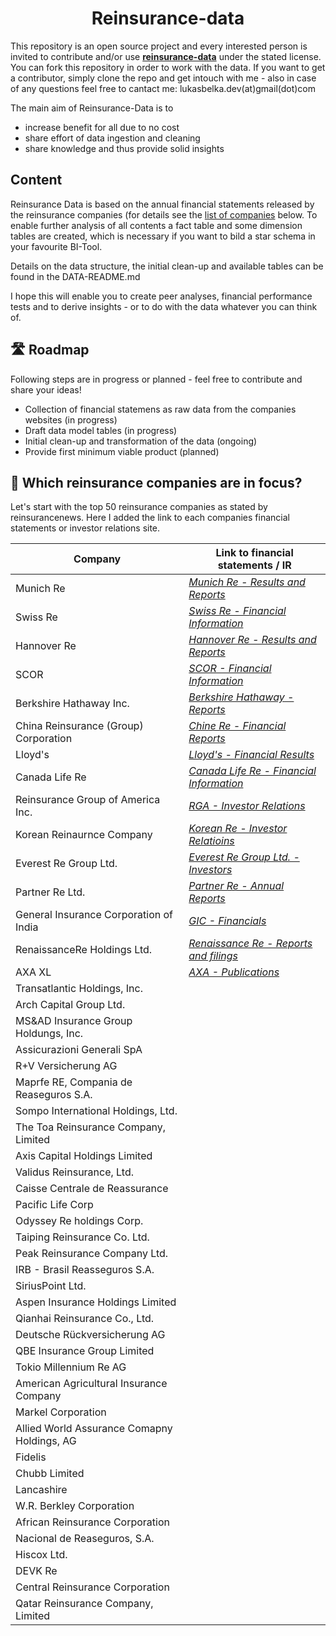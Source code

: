 <h1 align="center"> Reinsurance-data </h1>

This repository is an open source project and every interested person is invited to contribute and/or use  <ins>**reinsurance-data**</ins> under the stated license. You can fork this repository in order to work with the data. If you want to get a contributor, simply clone the repo and get intouch with me - also in case of any questions feel free to cantact me: lukasbelka.dev(at)gmail(dot)com

The main aim of Reinsurance-Data is to

 - increase benefit for all due to no cost
 - share effort of data ingestion and cleaning
 - share knowledge and thus provide solid insights
 
<h2>Content</h2>

Reinsurance Data is based on the annual financial statements released by the reinsurance companies (for details see the [list of companies](#companies) below. To enable further analysis of all contents a fact table and some dimension tables are created, which is necessary if you want to bild a star schema in your favourite BI-Tool.

Details on the data structure, the initial clean-up and available tables can be found in the DATA-README.md

I hope this will enable you to create peer analyses, financial performance tests and to derive insights - or to do with the data whatever you can think of.

<h2>🛣 Roadmap</h2>

Following steps are in progress or planned - feel free to contribute and share your ideas!

- Collection of financial statemens as raw data from the companies websites (in progress)
- Draft data model tables (in progress)
- Initial clean-up and transformation of the data (ongoing)
- Provide first minimum viable product (planned)

<h2 id="companies"> 🧐 Which reinsurance companies are in focus?</h2>

Let's start with the top 50 reinsurance companies as stated by reinsurancenews. Here I added the link to each companies financial statements or investor relations site.

| Company                                         | Link to financial statements / IR                                                                        |
|-------------------------------------------------|----------------------------------------------------------------------------------------------------------|
| Munich Re                                       | *[Munich Re - Results and Reports](https://www.munichre.com/en/company/investors/reports-and-presentations/results-reports.html)*                                                                                                         |
| Swiss Re                                        | *[Swiss Re - Financial Information](https://www.swissre.com/investors/financial-information.html)*                                                                                                         |
| Hannover Re                                     | *[Hannover Re - Results and Reports](https://www.hannover-re.com/199620/results-and-reports)*            |
| SCOR                                            | *[SCOR - Financial Information](https://www.scor.com/en/financial-information)*                          |
| Berkshire Hathaway Inc.                         | *[Berkshire Hathaway - Reports](https://www.berkshirehathaway.com/reports.html)*                                                                                                     |
| China Reinsurance (Group) Corporation           | *[Chine Re - Financial Reports](https://eng.chinare.com.cn/zzywwzgb/Investor_Relatuons/index.html)*                                                                                                       |
| Lloyd's                                         | *[Lloyd's - Financial Results](https://www.lloyds.com/financialresults)*                                                                                                         |
| Canada Life Re                                  | *[Canada Life Re - Financial Information](https://www.canadalife.com/about-us/financial-information.html)*                                                                                                         |
| Reinsurance Group of America Inc.               | *[RGA - Investor Relations](https://reinsurancegroupofamericainc.gcs-web.com/?)*                                                                                                         |
| Korean Reinaurnce Company                       | *[Korean Re - Investor Relatioins](http://eng.koreanre.co.kr/sub.asp?maincode=503&sub_sequence=523&sub_sub_sequence=&exec=list&strBoardID=kui_523)*                                                                                                         |
| Everest Re Group Ltd.                           | *[Everest Re Group Ltd. - Investors](https://investors.everestre.com/financials/quarterly-results/default.aspx)*                                                                                                         |
| Partner Re Ltd.                                 | *[Partner Re - Annual Reports](https://www.partnerre.com/financial-information/annual-reports/)*                                                                                                         |
| General Insurance Corporation of India          | *[GIC - Financials](https://www.gicofindia.com/en/investors-public-disclosures/financials/balance-sheet-2020-21)*                                                                                                         |
| RenaissanceRe Holdings Ltd.                     | *[Renaissance Re - Reports and filings](https://investor.renre.com/sec-filings)*                                                                                                         |
| AXA XL                                          | *[AXA - Publications](https://www.axa.com/en/press/publications)*                                                                                                         |
| Transatlantic Holdings, Inc.                    |                                                                                                          |
| Arch Capital Group Ltd.                         |                                                                                                          |
| MS&AD Insurance Group Holdungs, Inc.            |                                                                                                          |
| Assicurazioni Generali SpA                      |                                                                                                          |
| R+V Versicherung AG                             |                                                                                                          |
| Maprfe RE, Compania de Reaseguros S.A.          |                                                                                                          |
| Sompo International Holdings, Ltd.              |                                                                                                          |
| The Toa Reinsurance Company, Limited            |                                                                                                          |
| Axis Capital Holdings Limited                   |                                                                                                          |
| Validus Reinsurance, Ltd.                       |                                                                                                          |
| Caisse Centrale de Reassurance                  |                                                                                                          |
| Pacific Life Corp                               |                                                                                                          |
| Odyssey Re holdings Corp.                       |                                                                                                          |
| Taiping Reinsurance Co. Ltd.                    |                                                                                                          |
| Peak Reinsurance Company Ltd.                   |                                                                                                          |
| IRB - Brasil Reasseguros S.A.                   |                                                                                                          |
| SiriusPoint Ltd.                                |                                                                                                          |
| Aspen Insurance Holdings Limited                |                                                                                                          |
| Qianhai Reinsurance Co., Ltd.                   |                                                                                                          |
| Deutsche Rückversicherung AG                    |                                                                                                          |
| QBE Insurance Group Limited                     |                                                                                                          |
| Tokio Millennium Re AG                          |                                                                                                          |
| American Agricultural Insurance Company         |                                                                                                          |
| Markel Corporation                              |                                                                                                          |
| Allied World Assurance Comapny Holdings, AG     |                                                                                                          |
| Fidelis                                         |                                                                                                          |
| Chubb Limited                                   |                                                                                                          |
| Lancashire                                      |                                                                                                          |
| W.R. Berkley Corporation                        |                                                                                                          |
| African Reinsurance Corporation                 |                                                                                                          |
| Nacional de Reaseguros, S.A.                    |                                                                                                          |
| Hiscox Ltd.                                     |                                                                                                          |
| DEVK Re                                         |                                                                                                          |
| Central Reinsurance Corporation                 |                                                                                                          |
| Qatar Reinsurance Company, Limited              |                                                                                                          |



